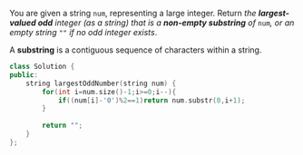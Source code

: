 You are given a string `num`, representing a large integer. Return _the **largest-valued odd** integer (as a string) that is a **non-empty substring** of_ `num`_, or an empty string_ `""` _if no odd integer exists_.

A **substring** is a contiguous sequence of characters within a string.

```cpp
class Solution {
public:
    string largestOddNumber(string num) {
        for(int i=num.size()-1;i>=0;i--){
            if((num[i]-'0')%2==1)return num.substr(0,i+1);
        }
        
        return "";
    }
};
```